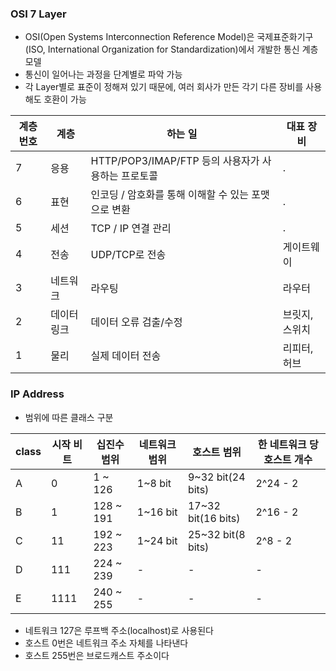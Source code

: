 ### OSI 7 Layer
- OSI(Open Systems Interconnection Reference Model)은 국제표준화기구(ISO, International Organization for Standardization)에서 개발한 통신 계층 모델
- 통신이 일어나는 과정을 단계별로 파악 가능
- 각 Layer별로 표준이 정해져 있기 때문에, 여러 회사가 만든 각기 다른 장비를 사용해도 호환이 가능 

계층 번호 | 계층 | 하는 일 | 대표 장비
----- | ---- | ---- | ----
7 | 응용 | HTTP/POP3/IMAP/FTP 등의 사용자가 사용하는 프로토콜 | .
6 | 표현 | 인코딩 / 암호화를 통해 이해할 수 있는 포맷으로 변환 | .
5 | 세션 | TCP / IP 연결 관리 | .
4 | 전송 | UDP/TCP로 전송 | 게이트웨이
3 | 네트워크 | 라우팅 | 라우터
2 | 데이터 링크 | 데이터 오류 검출/수정 | 브릿지, 스위치
1 | 물리 | 실제 데이터 전송 | 리피터, 허브


### IP Address
- 범위에 따른 클래스 구분

class | 시작 비트 | 십진수 범위 | 네트워크 범위 | 호스트 범위 | 한 네트워크 당 호스트 개수
---- | ---- | ---- | ---- | ---- | ----
A | 0 | 1 ~ 126 | 1~8 bit | 9~32 bit(24 bits) | 2^24 - 2
B | 1 | 128 ~ 191 | 1~16 bit | 17~32 bit(16 bits) | 2^16 - 2
C | 11 | 192 ~ 223 | 1~24 bit | 25~32 bit(8 bits) | 2^8 - 2
D | 111 | 224 ~ 239 | - | - | -
E | 1111 | 240 ~ 255 | - | - | -

  - 네트워크 127은 루프백 주소(localhost)로 사용된다
  - 호스트 0번은 네트워크 주소 자체를 나타낸다
  - 호스트 255번은 브로드캐스트 주소이다

